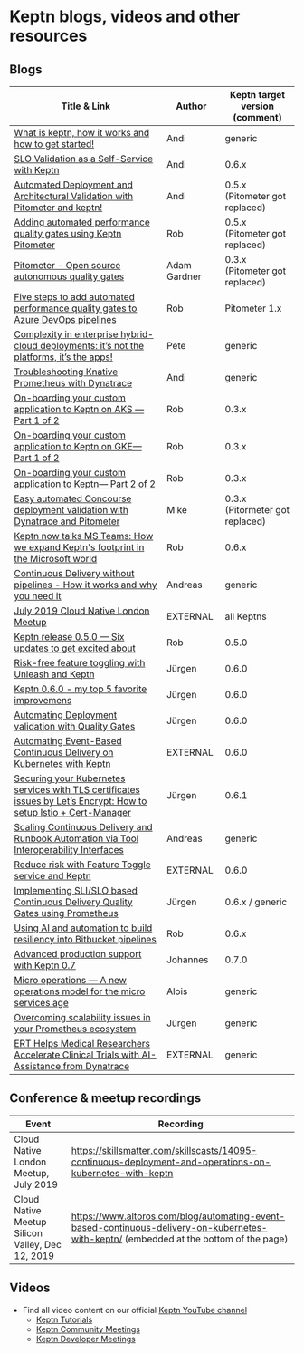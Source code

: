 # Keptn blogs, videos and other resources

## Blogs

| Title & Link | Author  | Keptn target version (comment) |
|--------------|---------|--------------------------------|
| [What is keptn, how it works and how to get started!](https://www.dynatrace.com/news/blog/what-is-keptn-how-it-works-and-how-to-get-started/) | Andi  | generic |
| [SLO Validation as a Self-Service with Keptn](https://www.neotys.com/blog/neotyspac-slo-validation-self-service-keptn-quality-gates/) | Andi | 0.6.x |
| [Automated Deployment and Architectural Validation with Pitometer and keptn!](https://www.dynatrace.com/news/blog/automated-deployment-and-architectural-validation-with-pitometer-and-keptn/) | Andi    |  0.5.x (Pitometer got replaced) |
| [Adding automated performance quality gates using Keptn Pitometer](https://cloudblogs.microsoft.com/opensource/2019/04/25/adding-automated-performance-quality-gates-using-keptn-pitometer/)   | Rob | 0.5.x (Pitometer got replaced) |
| [Pitometer - Open source autonomous quality gates](https://agardner.net/pitometer-open-source-autonomous-quality-gates/) | Adam Gardner | 0.3.x (Pitometer got replaced) |
| [Five steps to add automated performance quality gates to Azure DevOps pipelines](https://cloudblogs.microsoft.com/opensource/2019/06/11/five-steps-add-automated-performance-quality-gates-azure-devops-pipelines/) | Rob     |  Pitometer 1.x |
| [Complexity in enterprise hybrid-cloud deployments: it’s not the platforms, it’s the apps!](https://medium.com/@peter.hack/complexity-in-enterprise-hybrid-cloud-deployments-its-not-the-platforms-it-s-the-apps-fac270e66464) | Pete     |  generic    |
| [Troubleshooting Knative Prometheus with Dynatrace](https://www.dynatrace.com/news/blog/troubleshooting-knative-prometheus-gc-issues-with-dynatrace/)   | Andi     |  generic  |
| [On-boarding your custom application to Keptn on AKS — Part 1 of 2](https://medium.com/@robjahn/on-boarding-your-custom-application-to-keptn-on-gke-part-1-of-2-e18817205e4a)   | Rob      |  0.3.x |
| [On-boarding your custom application to Keptn on GKE— Part 1 of 2](https://medium.com/@robjahn/on-boarding-your-custom-application-to-keptn-on-aks-part-1-of-2-fc15bb7d2a95)  | Rob      |  0.3.x  |
| [On-boarding your custom application to Keptn— Part 2 of 2](https://medium.com/@robjahn/on-boarding-your-custom-application-to-keptn-part-2-of-2-56c6ec0bdcd5) | Rob   |  0.3.x    |
| [Easy automated Concourse deployment validation with Dynatrace and Pitometer](https://www.dynatrace.com/news/blog/easy-automated-concourse-deployment-validation-with-dynatrace-and-pitometer/)| Mike  | 0.3.x (Pitormeter got replaced)    |
| [Keptn now talks MS Teams: How we expand Keptn's footprint in the Microsoft world](https://medium.com/keptn/keptn-now-talks-ms-teams-how-we-expand-keptns-footprint-in-the-microsoft-world-c330c0c8d4f1?source=collection_home---6------0-----------------------) | Rob      | 0.6.x  |
| [Continuous Delivery without pipelines - How it works and why you need it](https://medium.com/keptn/continuous-delivery-without-pipelines-7e84db8c8261) | Andreas  | generic |
| [July 2019 Cloud Native London Meetup](https://www.oicheryl.com/2019/07/03/cloud-native-london-july-2019-Suade-Labs-SUSE-and-Dynatrace/) | EXTERNAL | all Keptns |
| [Keptn release 0.5.0 — Six updates to get excited about](https://medium.com/@robjahn/keptn-release-0-5-0-six-updates-to-get-excited-about-30ca1688fb9a) | Rob      |  0.5.0 |
| [Risk-free feature toggling with Unleash and Keptn](https://medium.com/keptn/risk-free-feature-toggling-with-unleash-and-keptn-3d2a83b15626?source=collection_home---6------0----------------------- ) | Jürgen  |  0.6.0 |
| [Keptn 0.6.0 - my top 5 favorite improvemens](https://medium.com/keptn/keptn-0-6-0-my-top-5-favorite-improvements-242d8ac1abfe?source=collection_home---6------1----------------------- ) | Jürgen | 0.6.0 |
| [Automating Deployment validation with Quality Gates](https://medium.com/keptn/automating-deployment-validation-with-quality-gates-71889845e2ca?source=collection_home---6------2-----------------------) | Jürgen | 0.6.0 |
| [Automating Event-Based Continuous Delivery on Kubernetes with Keptn](https://www.altoros.com/blog/automating-event-based-continuous-delivery-on-kubernetes-with-keptn/)| EXTERNAL | 0.6.0 |
| [Securing your Kubernetes services with TLS certificates issues by Let’s Encrypt: How to setup Istio + Cert-Manager](https://medium.com/keptn/securing-your-kubernetes-services-with-tls-certificates-issues-by-lets-encrypt-how-to-setup-5097954842de?source=friends_link&sk=37f009eb72b2f347439a2f4b8dbd98d0) | Jürgen | 0.6.1 |
| [Scaling Continuous Delivery and Runbook Automation via Tool Interoperability Interfaces](https://medium.com/keptn/scaling-continuous-delivery-and-runbook-automation-via-tool-interoperability-interfaces-5ded97eceb3b?source=friends_link&sk=7d3da49609717585b4aeabe6ba114667) | Andreas | generic
| [Reduce risk with Feature Toggle service and Keptn](https://www.unleash-hosted.com/articles/reduce-risk-with-feature-toggles-and-keptn) | EXTERNAL | 0.6.0 |
| [Implementing SLI/SLO based Continuous Delivery Quality Gates using Prometheus](https://medium.com/keptn/implementing-sli-slo-based-continuous-delivery-quality-gates-using-prometheus-9e17ec18ca36?source=friends_link&sk=22e163eb22df2d4a3c8e49d5e06d3802) | Jürgen | 0.6.x / generic |
| [Using AI and automation to build resiliency into Bitbucket pipelines](https://community.atlassian.com/t5/Marketplace-Apps-Integrations/Using-AI-and-automation-to-build-resiliency-into-Bitbucket/ba-p/1343165) | Rob | 0.6.x | 
| [Advanced production support with Keptn 0.7](https://medium.com/keptn/advanced-production-support-with-keptn-0-7-d24f9cac8805?source=friends_link&sk=34e91da71f19eb783c2634717b9cf91d) | Johannes | 0.7.0 |
| [Micro operations — A new operations model for the micro services age](https://medium.com/@alois.reitbauer_97826/micro-operations-a-new-operations-model-for-the-micro-services-age-e29cd1bbd0cd) | Alois | generic |
| [Overcoming scalability issues in your Prometheus ecosystem](https://medium.com/keptn/overcoming-scalability-issues-in-your-prometheus-ecosystem-4430cea6472f?source=friends_link&sk=edf9a96ff81721c290e005fc7b4b9bfb) | Jürgen | generic | 
| [ERT Helps Medical Researchers Accelerate Clinical Trials with AI-Assistance from Dynatrace](https://www.oaoa.com/news/business/article_bb7a6c86-e06c-535d-bf22-52c5110a1daf.html) | EXTERNAL | generic |

## Conference & meetup recordings

| Event | Recording |
| ---   | --- |
| Cloud Native London Meetup, July 2019 | https://skillsmatter.com/skillscasts/14095-continuous-deployment-and-operations-on-kubernetes-with-keptn |
| Cloud Native Meetup Silicon Valley, Dec 12, 2019 | https://www.altoros.com/blog/automating-event-based-continuous-delivery-on-kubernetes-with-keptn/ (embedded at the bottom of the page) |

## Videos

- Find all video content on our official [Keptn YouTube channel](https://www.youtube.com/channel/UCHMn9HyAMeb81bRlaOuZyuQ)
  - [Keptn Tutorials](https://www.youtube.com/playlist?list=PL6i801Rjt9Da8CC0iQVSYf3OJVwglRfJl) 
  - [Keptn Community Meetings](https://www.youtube.com/playlist?list=PL6i801Rjt9DZLOPyNbHTDQur_QmMx98ak)
  - [Keptn Developer Meetings](https://www.youtube.com/playlist?list=PL6i801Rjt9DakR1wOVkSY-uSH2kMpBFKX)

